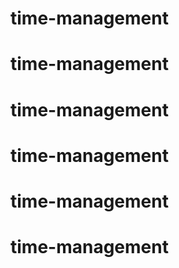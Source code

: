 # time-management
# time-management
# time-management
# time-management
# time-management
# time-management
